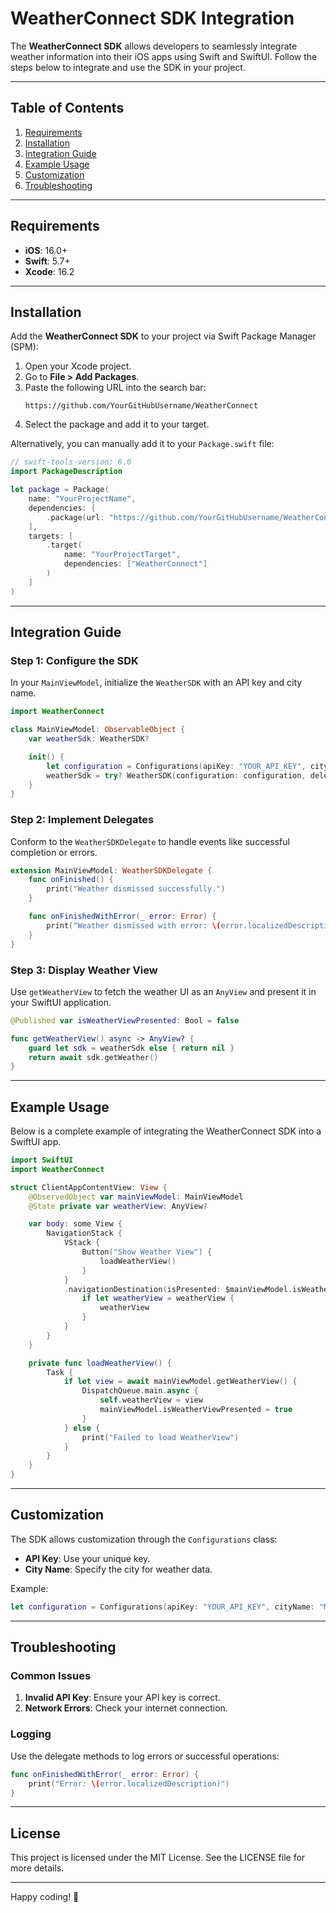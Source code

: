# WeatherConnect SDK Integration

The **WeatherConnect SDK** allows developers to seamlessly integrate weather information into their iOS apps using Swift and SwiftUI. Follow the steps below to integrate and use the SDK in your project.

---

## Table of Contents
1. [Requirements](#requirements)
2. [Installation](#installation)
3. [Integration Guide](#integration-guide)
4. [Example Usage](#example-usage)
5. [Customization](#customization)
6. [Troubleshooting](#troubleshooting)

---

## Requirements
- **iOS**: 16.0+
- **Swift**: 5.7+
- **Xcode**: 16.2

---

## Installation

Add the **WeatherConnect SDK** to your project via Swift Package Manager (SPM):

1. Open your Xcode project.
2. Go to **File > Add Packages**.
3. Paste the following URL into the search bar:
   ```
   https://github.com/YourGitHubUsername/WeatherConnect
   ```
4. Select the package and add it to your target.

Alternatively, you can manually add it to your `Package.swift` file:

```swift
// swift-tools-version: 6.0
import PackageDescription

let package = Package(
    name: "YourProjectName",
    dependencies: [
        .package(url: "https://github.com/YourGitHubUsername/WeatherConnect", from: "1.0.0")
    ],
    targets: [
        .target(
            name: "YourProjectTarget",
            dependencies: ["WeatherConnect"]
        )
    ]
)
```

---

## Integration Guide

### Step 1: Configure the SDK
In your `MainViewModel`, initialize the `WeatherSDK` with an API key and city name.

```swift
import WeatherConnect

class MainViewModel: ObservableObject {
    var weatherSdk: WeatherSDK?

    init() {
        let configuration = Configurations(apiKey: "YOUR_API_KEY", cityName: "Berlin")
        weatherSdk = try? WeatherSDK(configuration: configuration, delegate: self)
    }
}
```

### Step 2: Implement Delegates
Conform to the `WeatherSDKDelegate` to handle events like successful completion or errors.

```swift
extension MainViewModel: WeatherSDKDelegate {
    func onFinished() {
        print("Weather dismissed successfully.")
    }

    func onFinishedWithError(_ error: Error) {
        print("Weather dismissed with error: \(error.localizedDescription)")
    }
}
```

### Step 3: Display Weather View
Use `getWeatherView` to fetch the weather UI as an `AnyView` and present it in your SwiftUI application.

```swift
@Published var isWeatherViewPresented: Bool = false

func getWeatherView() async -> AnyView? {
    guard let sdk = weatherSdk else { return nil }
    return await sdk.getWeather()
}
```

---

## Example Usage

Below is a complete example of integrating the WeatherConnect SDK into a SwiftUI app.

```swift
import SwiftUI
import WeatherConnect

struct ClientAppContentView: View {
    @ObservedObject var mainViewModel: MainViewModel
    @State private var weatherView: AnyView?

    var body: some View {
        NavigationStack {
            VStack {
                Button("Show Weather View") {
                    loadWeatherView()
                }
            }
            .navigationDestination(isPresented: $mainViewModel.isWeatherViewPresented) {
                if let weatherView = weatherView {
                    weatherView
                }
            }
        }
    }

    private func loadWeatherView() {
        Task {
            if let view = await mainViewModel.getWeatherView() {
                DispatchQueue.main.async {
                    self.weatherView = view
                    mainViewModel.isWeatherViewPresented = true
                }
            } else {
                print("Failed to load WeatherView")
            }
        }
    }
}
```

---

## Customization

The SDK allows customization through the `Configurations` class:
- **API Key**: Use your unique key.
- **City Name**: Specify the city for weather data.

Example:

```swift
let configuration = Configurations(apiKey: "YOUR_API_KEY", cityName: "Munich")
```

---

## Troubleshooting

### Common Issues
1. **Invalid API Key**: Ensure your API key is correct.
2. **Network Errors**: Check your internet connection.

### Logging
Use the delegate methods to log errors or successful operations:

```swift
func onFinishedWithError(_ error: Error) {
    print("Error: \(error.localizedDescription)")
}
```

---

## License
This project is licensed under the MIT License. See the LICENSE file for more details.

---

Happy coding! 🚀
